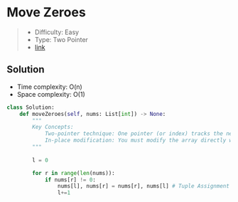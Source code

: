 # Move Zeroes

> - Difficulty: Easy
> - Type: Two Pointer
> - [link](https://leetcode.com/problems/move-zeroes/)

## Solution
- Time complexity: O(n)
- Space complexity: O(1)

```python
class Solution:
    def moveZeroes(self, nums: List[int]) -> None:
        """
        Key Concepts:
            Two-pointer technique: One pointer (or index) tracks the next non-zero element, and another pointer is used to traverse the array.
            In-place modification: You must modify the array directly without creating a new one (i.e., no extra space except for a few variables).
        """
        
        l = 0

        for r in range(len(nums)):
            if nums[r] != 0:
                nums[l], nums[r] = nums[r], nums[l] # Tuple Assignment to swap variables
                l+=1

```